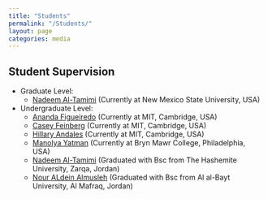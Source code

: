 ```yaml
---
title: "Students"
permalink: "/Students/"
layout: page
categories: media
---
```


Student Supervision
----------

  * Graduate Level:
    * [Nadeem Al-Tamimi](mailto:nadeem98@nmsu.edu)      (Currently at New Mexico State University, USA)
  * Undergraduate Level:
    * [Ananda Figueiredo](mailto:asantosf@mit.edu)    (Currently at MIT, Cambridge, USA)
    * [Casey Feinberg](mailto:caseyf@mit.edu)       (Currently at MIT, Cambridge, USA)
    * [Hillary Andales](mailto:handales@mit.edu)       (Currently at MIT, Cambridge, USA)
    * [Manolya Yatman](mailto:myatman@brynmawr.edu)        (Currently at Bryn Mawr College, Philadelphia, USA)
    * [Nadeem Al-Tamimi](mailto:nadeem98@nmsu.edu)      (Graduated with Bsc from The Hashemite University, Zarqa, Jordan)  
    * [Nour ALdein Almusleh](mailto:nour.aldein002.2@gmail.com)  (Graduated with Bsc from Al al-Bayt University, Al Mafraq, Jordan)
